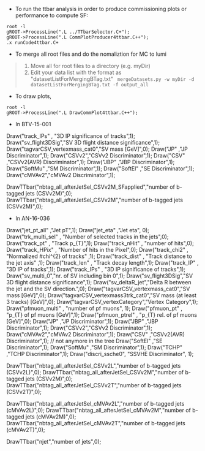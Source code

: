 
* To run the ttbar analysis in order to produce commissioning plots or performance to compute SF: 

```
root -l 
gROOT->ProcessLine(".L ../TTbarSelector.C+");
gROOT->ProcessLine(".L CommPlotProducer4ttbar.C++");
.x runCode4ttbar.C+
```

* To merge all root files and do the nomaliztion for MC to lumi
> 1. Move all for root files to a directory (e.g. myDir)
> 2. Edit your data list with the format as "datasetListForMergingBTag.txt"
> ` mergeDatasets.py -w myDir -d datasetListForMergingBTag.txt -f output_all`

* To draw plots, 
```
root -l 
gROOT->ProcessLine(".L DrawCommPlot4ttbar.C++");
```

* In BTV-15-001 

Draw("track_IPs"    ,      "3D IP significance of tracks",1);
Draw("sv_flight3DSig","SV 3D flight distance significance",1);
Draw("tagvarCSV_vertexmass_cat0","SV mass [GeV]",0);
Draw("JP"           ,"JP Discriminator",1);
Draw("CSVv2","CSVv2 Discriminator",1);
Draw("CSV"          ,"CSVv2(AVR) Discriminator",1);
Draw("JBP"          ,"JBP Discriminator",1);
Draw("SoftMu"        ,"SM Discriminator",1);
Draw("SoftEl"        ,"SE Discriminator",1);
Draw("cMVAv2","cMVAv2 Discriminator",1);

DrawTTbar("nbtag_all_afterJetSel_CSVv2M_SFapplied","number of b-tagged jets (CSVv2M)",0);
DrawTTbar("nbtag_all_afterJetSel_CSVv2M","number of b-tagged jets (CSVv2M)",0);

* In AN-16-036 

Draw("jet_pt_all"   ,"Jet pT",1);
Draw("jet_eta"      ,"Jet eta", 0);
Draw("trk_multi_sel"  ,    "Number of selected tracks in the jets",0);
Draw("track_pt"     ,      "Track p_{T}",1);
Draw("track_nHit" ,      "number of hits",0);
Draw("track_HPix"   ,      "Number of hits in the Pixel",0);
Draw("track_chi2"   ,      "Normalized #chi^{2} of tracks"        ,1);
Draw("track_dist"    ,     "Track distance to the jet axis"   ,1);
Draw("track_len"     ,     "Track decay length",1);
Draw("track_IP"     ,      "3D IP of tracks",1);
Draw("track_IPs"    ,      "3D IP significance of tracks",1);
Draw("sv_multi_0","nr. of SV including bin 0",1);
Draw("sv_flight3DSig","SV 3D flight distance significance",1);
Draw("sv_deltaR_jet","Delta R between the jet and the SV direction.",0);
Draw("tagvarCSV_vertexmass_cat0","SV mass [GeV]",0);
Draw("tagvarCSV_vertexmass3trk_cat0","SV mass (at least 3 tracks) [GeV]",0);
Draw("tagvarCSV_vertexCategory","Vertex Category",1);
Draw("pfmuon_multi"   ,      "number of pf muons", 1);
Draw("pfmuon_pt"     ,      "p_{T} of pf muons [GeV]",1);
Draw("pfmuon_ptrel"     ,      "p_{T} rel. of pf muons [GeV]",0);
Draw("JP"           ,"JP Discriminator",1);
Draw("JBP"          ,"JBP Discriminator",1);
Draw("CSVv2","CSVv2 Discriminator",1);
Draw("cMVAv2","cMVAv2 Discriminator",1);
Draw("CSV"          ,"CSVv2(AVR) Discriminator",1); // not anymore in the tree 
Draw("SoftEl"        ,"SE Discriminator",1);
Draw("SoftMu"        ,"SM Discriminator",1);
Draw("TCHP"         ,"TCHP Discriminator",1);
Draw("discri_ssche0",      "SSVHE Discriminator", 1);

DrawTTbar("nbtag_all_afterJetSel_CSVv2L","number of b-tagged jets (CSVv2L)",0);
DrawTTbar("nbtag_all_afterJetSel_CSVv2M","number of b-tagged jets (CSVv2M)",0);
DrawTTbar("nbtag_all_afterJetSel_CSVv2T","number of b-tagged jets (CSVv2T)",0);

DrawTTbar("nbtag_all_afterJetSel_cMVAv2L","number of b-tagged jets (cMVAv2L)",0);
DrawTTbar("nbtag_all_afterJetSel_cMVAv2M","number of b-tagged jets (cMVAv2M)",0);
DrawTTbar("nbtag_all_afterJetSel_cMVAv2T","number of b-tagged jets (cMVAv2T)",0);

DrawTTbar("njet","number of jets",0);


